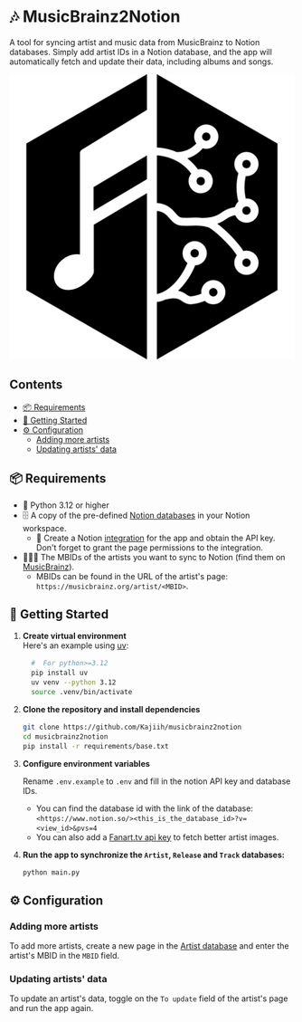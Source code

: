 # 🎶 MusicBrainz2Notion

A tool for syncing artist and music data from MusicBrainz to Notion databases.
Simply add artist IDs in a Notion database, and the app will automatically fetch and update their data, including albums and songs.

<p align="center">
  <img src="media/musicbrainz_black_and_white.png" alt="Logo">
</p>

## Contents <!-- omit from toc -->

- [📦 Requirements](#-requirements)
- [🏃 Getting Started](#-getting-started)
- [⚙️ Configuration](#️-configuration)
  - [Adding more artists](#adding-more-artists)
  - [Updating artists' data](#updating-artists-data)

## 📦 Requirements

- 🐍 Python 3.12 or higher
- 🗄️ A copy of the pre-defined [Notion databases](https://steel-pram-3bf.notion.site/El-Music-Box-2-0-10e20647c8df80368434ea6ac7208981) in your Notion workspace.
  - 🔑 Create a Notion [integration](https://developers.notion.com/docs/create-a-notion-integration#getting-started) for the app and obtain the API key. Don't forget to grant the page permissions to the integration.
- 🧑🏻‍🎤 The MBIDs of the artists you want to sync to Notion (find them on [MusicBrainz](https://musicbrainz.org/)).
  - MBIDs can be found in the URL of the artist's page: `https://musicbrainz.org/artist/<MBID>`.

## 🏃 Getting Started

1. **Create virtual environment**\
    Here's an example using [uv](https://github.com/astral-sh/uv?):

    ```bash
      #  For python>=3.12
      pip install uv
      uv venv --python 3.12
      source .venv/bin/activate
    ```

2. **Clone the repository and install dependencies**

    ```bash
    git clone https://github.com/Kajiih/musicbrainz2notion
    cd musicbrainz2notion
    pip install -r requirements/base.txt
    ```

3. **Configure environment variables**
  
   Rename `.env.example` to `.env` and fill in the notion API key and database IDs.

    - You can find the database id with the link of the database:
    `<https://www.notion.so/><this_is_the_database_id>?v=<view_id>&pvs=4`
    - You can also add a [Fanart.tv api key](https://fanart.tv/get-an-api-key) to fetch better artist images.

4. **Run the app to synchronize the `Artist`, `Release` and `Track` databases:**

    ```bash
    python main.py
    ```

## ⚙️ Configuration

### Adding more artists

  To add more artists, create a new page in the [Artist database](https://steel-pram-3bf.notion.site/10e20647c8df80ae923cfa8e19d109d4?v=10e20647c8df81a58be0000cbafdcff3) and enter the artist's MBID in the `MBID` field.

### Updating artists' data

  To update an artist's data, toggle on the `To update` field of the artist's page and run the app again.
